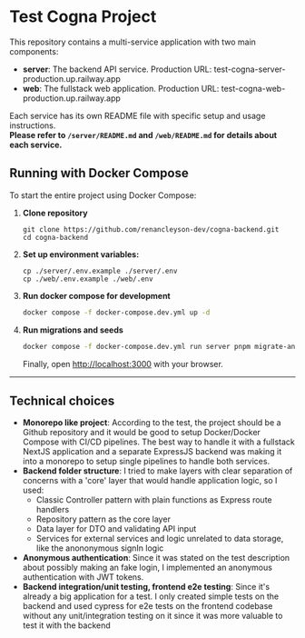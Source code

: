 # Test Cogna Project

This repository contains a multi-service application with two main components:

- **server**: The backend API service. Production URL: test-cogna-server-production.up.railway.app
- **web**: The fullstack web application. Production URL: test-cogna-web-production.up.railway.app

Each service has its own README file with specific setup and usage instructions.  
**Please refer to `/server/README.md` and `/web/README.md` for details about each service.**

## Running with Docker Compose

To start the entire project using Docker Compose:

1. **Clone repository**
    ```
    git clone https://github.com/renancleyson-dev/cogna-backend.git
    cd cogna-backend
    ```
  
2. **Set up environment variables:**
    ```
    cp ./server/.env.example ./server/.env
    cp ./web/.env.example ./web/.env
    ```

3. **Run docker compose for development**
    ```sh
    docker compose -f docker-compose.dev.yml up -d
    ```

4. **Run migrations and seeds**
    ```sh
    docker compose -f docker-compose.dev.yml run server pnpm migrate-and-seed
    ```

    Finally, open [http://localhost:3000](http://localhost:3000) with your browser.

---

## Technical choices

* **Monorepo like project**: According to the test, the project should be a Github repository and it would be good to setup Docker/Docker Compose with CI/CD pipelines. The best way to handle it with a fullstack NextJS application and a separate ExpressJS backend was making it into a monorepo to setup single pipelines to handle both services.
* **Backend folder structure**: I tried to make layers with clear separation of concerns with a 'core' layer that would handle application logic, so I used:
  * Classic Controller pattern with plain functions as Express route handlers
  * Repository pattern as the core layer
  * Data layer for DTO and validating API input
  * Services for external services and logic unrelated to data storage, like the anononymous signIn logic
* **Anonymous authentication**: Since it was stated on the test description about possibly making an fake login, I implemented an anonymous authentication with JWT tokens.
* **Backend integration/unit testing, frontend e2e testing**: Since it's already a big application for a test. I only created simple tests on the backend and used cypress for e2e tests on the frontend codebase without any unit/integration testing on it since it was more valuable to test it with the backend
